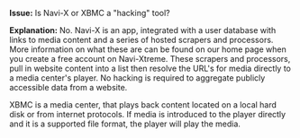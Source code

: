 **Issue:**  Is Navi-X or XBMC a "hacking" tool?

**Explanation:**  No. Navi-X is an app, integrated with a user database with links to media content and a series of hosted scrapers and processors. More information on what these are can be found on our home page when you create a free account on Navi-Xtreme. These scrapers and processors, pull in website content into a list then resolve the URL's for media directly to a media center's player. No hacking is required to aggregate publicly accessible data from a website.

XBMC is a media center, that plays back content located on a local hard disk or from internet protocols. If media is introduced to the player directly and it is a supported file format, the player will play the media.